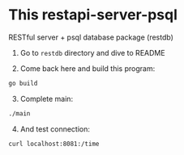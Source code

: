 # This restapi-server-psql
RESTful server + psql database package (restdb)

1. Go to `restdb` directory and dive to README

2. Come back here and build this program:
```bash
go build
```

3. Complete main:
```bash
./main
```

4. And test connection: 
```bash
curl localhost:8081:/time
```
